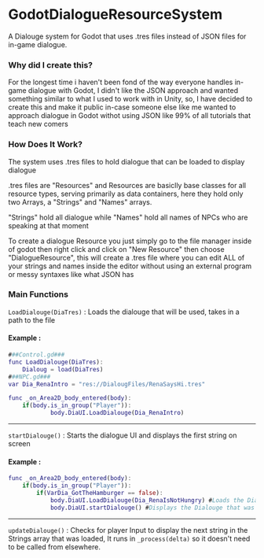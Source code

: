 # GodotDialogueResourceSystem
A Dialouge system for Godot that uses .tres files instead of JSON files for in-game dialogue.


### Why did I create this?
For the longest time i haven't been fond of the way everyone handles in-game dialogue with Godot, I didn't like the JSON approach and wanted something similar to what I used to work with in Unity, so, I have decided to create this and make it public in-case someone else like me wanted to approach dialogue in Godot withot using JSON like 99% of all tutorials that teach new comers

### How Does It Work?
The system uses .tres files to hold dialogue that can be loaded to display dialogue

.tres files are "Resources" and Resources are basiclly base classes for all resource types, serving primarily as data containers, here they hold only two Arrays, a "Strings" and "Names" arrays.

"Strings" hold all dialogue while "Names" hold all names of NPCs who are speaking at that moment

To create a dialogue Resource you just simply go to the file manager inside of godot then right click and click on "New Resource" then choose "DialogueResource", this will create a .tres file where you can edit ALL of your strings and names inside the editor without using an external program or messy syntaxes like what JSON has

### Main Functions

`LoadDialouge(DiaTres)` : Loads the dialouge that will be used, takes in a path to the file
#### Example :
```gd
###Control.gd###
func LoadDialouge(DiaTres):
	Dialoug = load(DiaTres)
###NPC.gd###
var Dia_RenaIntro = "res://DialougFiles/RenaSaysHi.tres"

func _on_Area2D_body_entered(body):
	if(body.is_in_group("Player")):
			body.DiaUI.LoadDialouge(Dia_RenaIntro)
```

----------------------------

`startDialouge()` : Starts the dialogue UI and displays the first string on screen
#### Example :
```gd
func _on_Area2D_body_entered(body):
	if(body.is_in_group("Player")):
		if(VarDia_GotTheHamburger == false):
			body.DiaUI.LoadDialouge(Dia_RenaIsNotHungry) #Loads the Dialouge that will be used
			body.DiaUI.startDialouge() #Displays the Dialouge that was loaded from the previous line
```

-----------------------------

`updateDialouge()` : Checks for player Input to display the next string in the Strings array that was loaded, It runs in `_process(delta)` so it doesn't need to be called from elsewhere.

